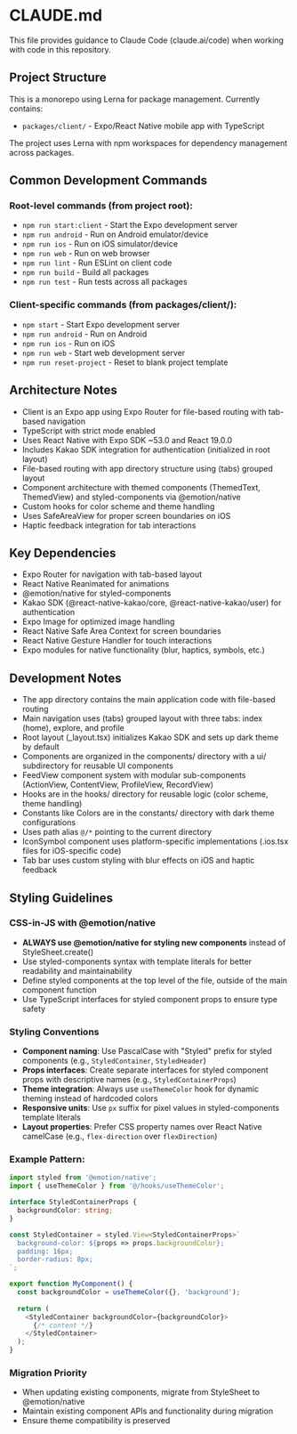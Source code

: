 # CLAUDE.md

This file provides guidance to Claude Code (claude.ai/code) when working with code in this repository.

## Project Structure

This is a monorepo using Lerna for package management. Currently contains:
- `packages/client/` - Expo/React Native mobile app with TypeScript

The project uses Lerna with npm workspaces for dependency management across packages.

## Common Development Commands

### Root-level commands (from project root):
- `npm run start:client` - Start the Expo development server
- `npm run android` - Run on Android emulator/device
- `npm run ios` - Run on iOS simulator/device  
- `npm run web` - Run on web browser
- `npm run lint` - Run ESLint on client code
- `npm run build` - Build all packages
- `npm run test` - Run tests across all packages

### Client-specific commands (from packages/client/):
- `npm start` - Start Expo development server
- `npm run android` - Run on Android
- `npm run ios` - Run on iOS
- `npm run web` - Start web development server
- `npm run reset-project` - Reset to blank project template

## Architecture Notes

- Client is an Expo app using Expo Router for file-based routing with tab-based navigation
- TypeScript with strict mode enabled
- Uses React Native with Expo SDK ~53.0 and React 19.0.0
- Includes Kakao SDK integration for authentication (initialized in root layout)
- File-based routing with app directory structure using (tabs) grouped layout
- Component architecture with themed components (ThemedText, ThemedView) and styled-components via @emotion/native
- Custom hooks for color scheme and theme handling
- Uses SafeAreaView for proper screen boundaries on iOS
- Haptic feedback integration for tab interactions

## Key Dependencies

- Expo Router for navigation with tab-based layout
- React Native Reanimated for animations
- @emotion/native for styled-components
- Kakao SDK (@react-native-kakao/core, @react-native-kakao/user) for authentication
- Expo Image for optimized image handling
- React Native Safe Area Context for screen boundaries
- React Native Gesture Handler for touch interactions
- Expo modules for native functionality (blur, haptics, symbols, etc.)

## Development Notes

- The app directory contains the main application code with file-based routing
- Main navigation uses (tabs) grouped layout with three tabs: index (home), explore, and profile
- Root layout (_layout.tsx) initializes Kakao SDK and sets up dark theme by default
- Components are organized in the components/ directory with a ui/ subdirectory for reusable UI components
- FeedView component system with modular sub-components (ActionView, ContentView, ProfileView, RecordView)
- Hooks are in the hooks/ directory for reusable logic (color scheme, theme handling)
- Constants like Colors are in the constants/ directory with dark theme configurations
- Uses path alias `@/*` pointing to the current directory
- IconSymbol component uses platform-specific implementations (.ios.tsx files for iOS-specific code)
- Tab bar uses custom styling with blur effects on iOS and haptic feedback

## Styling Guidelines

### CSS-in-JS with @emotion/native
- **ALWAYS use @emotion/native for styling new components** instead of StyleSheet.create()
- Use styled-components syntax with template literals for better readability and maintainability
- Define styled components at the top level of the file, outside of the main component function
- Use TypeScript interfaces for styled component props to ensure type safety

### Styling Conventions
- **Component naming**: Use PascalCase with "Styled" prefix for styled components (e.g., `StyledContainer`, `StyledHeader`)
- **Props interfaces**: Create separate interfaces for styled component props with descriptive names (e.g., `StyledContainerProps`)
- **Theme integration**: Always use `useThemeColor` hook for dynamic theming instead of hardcoded colors
- **Responsive units**: Use `px` suffix for pixel values in styled-components template literals
- **Layout properties**: Prefer CSS property names over React Native camelCase (e.g., `flex-direction` over `flexDirection`)

### Example Pattern:
```typescript
import styled from '@emotion/native';
import { useThemeColor } from '@/hooks/useThemeColor';

interface StyledContainerProps {
  backgroundColor: string;
}

const StyledContainer = styled.View<StyledContainerProps>`
  background-color: ${props => props.backgroundColor};
  padding: 16px;
  border-radius: 8px;
`;

export function MyComponent() {
  const backgroundColor = useThemeColor({}, 'background');
  
  return (
    <StyledContainer backgroundColor={backgroundColor}>
      {/* content */}
    </StyledContainer>
  );
}
```

### Migration Priority
- When updating existing components, migrate from StyleSheet to @emotion/native
- Maintain existing component APIs and functionality during migration
- Ensure theme compatibility is preserved